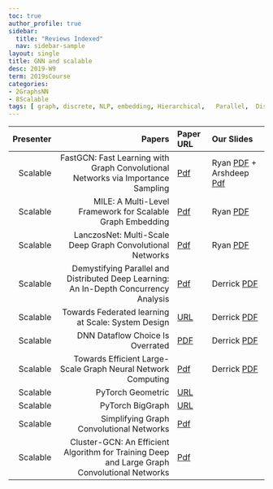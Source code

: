 ```yaml
---
toc: true
author_profile: true
sidebar:
  title: "Reviews Indexed"
  nav: sidebar-sample
layout: single
title: GNN and scalable  
desc: 2019-W9
term: 2019sCourse
categories:
- 2GraphsNN
- 8Scalable
tags: [ graph, discrete, NLP, embedding, Hierarchical,   Parallel,  Distributed, dynamic ]
---
```


| Presenter | Papers | Paper URL| Our Slides |
| -----: | -------------------------------------: | :----- | :----- |
| Scalable |  FastGCN: Fast Learning with Graph Convolutional Networks via Importance Sampling | [Pdf](https://arxiv.org/abs/1801.10247) | Ryan [PDF]({{site.baseurl}}/talks2019/19sCourse/20190322-Ryan-FastGCN.pdf) + Arshdeep [Pdf]({{site.baseurl}}/talks2019/19scribeNotes/20190322-Arshdeep.pdf) | 
| Scalable | MILE: A Multi-Level Framework for Scalable Graph Embedding  | [Pdf](https://arxiv.org/abs/1802.09612) | Ryan [PDF]({{site.baseurl}}/talks2019/19sCourse/20190405-Ryan-MILE.pdf)   |
| Scalable | LanczosNet: Multi-Scale Deep Graph Convolutional Networks  | [Pdf](https://openreview.net/forum?id=BkedznAqKQ) | Ryan [PDF]({{site.baseurl}}/talks2019/19sCourse/20190426-Ryan-LanczosNet.pdf)   |
|  Scalable |  Demystifying Parallel and Distributed Deep Learning: An In-Depth Concurrency Analysis | [Pdf](https://arxiv.org/abs/1802.09941) | Derrick [PDF]({{site.baseurl}}/talks2019/19sCourse/20190220-Derrick-Demystifying.pdf)   | 
|  Scalable |  Towards Federated learning at Scale: System Design |    [URL](https://arxiv.org/abs/1902.01046) | Derrick [PDF]({{site.baseurl}}/talks2019/Extra19s/20190419_Derrick_FederatedSystemML.pdf)   | 
|  Scalable |  DNN Dataflow Choice Is Overrated | [PDF](https://arxiv.org/pdf/1809.04070.pdf) | Derrick [PDF]({{site.baseurl}}/talks2019/19sCourse/20190328-Derrick-DNN-Dataflow-Overrated.pdf) | 
|  Scalable |     Towards Efficient Large-Scale Graph Neural Network Computing     | [Pdf](https://arxiv.org/abs/1810.08403) | Derrick [PDF]({{site.baseurl}}/talks2019/19sCourse/20190419-Derrick-LargeScaleGNN.pdf)   | 
| Scalable | PyTorch Geometric   | [URL](https://rusty1s.github.io/pytorch_geometric/build/html/index.html) |  |  
| Scalable |  PyTorch BigGraph |  [URL](https://github.com/facebookresearch/PyTorch-BigGraph) |   |
| Scalable |  Simplifying Graph Convolutional Networks |  [Pdf](https://arxiv.org/pdf/1902.07153.pdf) |   |
| Scalable |  Cluster-GCN: An Efficient Algorithm for Training Deep and Large Graph Convolutional Networks |  [Pdf](https://arxiv.org/abs/1905.07953) |   |
